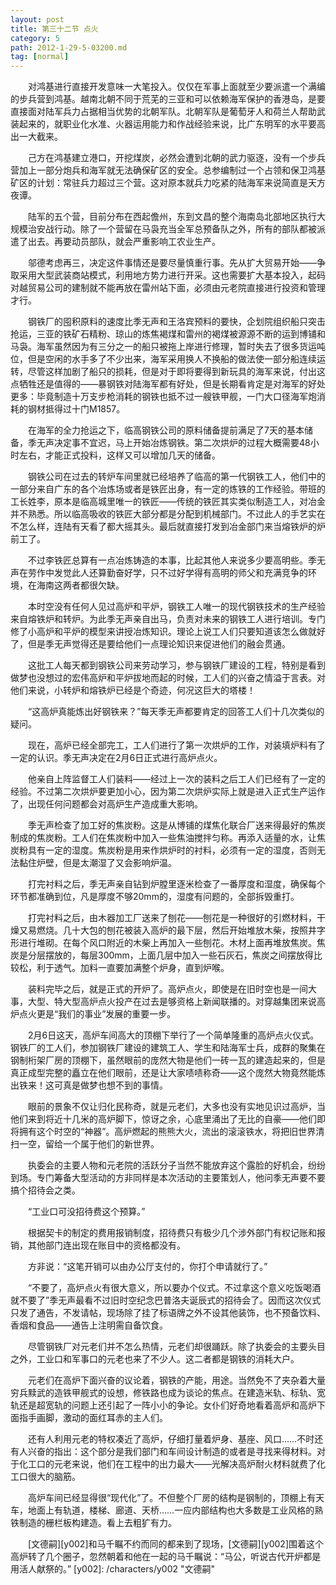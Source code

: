 ```yaml
---
layout: post
title: 第三十二节 点火
category: 5
path: 2012-1-29-5-03200.md
tag: [normal]
---
```


　　对鸿基进行直接开发意味一大笔投入。仅仅在军事上面就至少要派遣一个满编的步兵营到鸿基。越南北朝不同于荒芜的三亚和可以依赖海军保护的香港岛，是要直接面对陆军兵力占据相当优势的北朝军队。北朝军队是葡萄牙人和荷兰人帮助武装起来的，就职业化水准、火器运用能力和作战经验来说，比广东明军的水平要高出一大截来。

　　己方在鸿基建立港口，开挖煤炭，必然会遭到北朝的武力驱逐，没有一个步兵营加上一部分炮兵和海军就无法确保矿区的安全。总参编制过一个占领和保卫鸿基矿区的计划：常驻兵力超过三个营。这对原本就兵力吃紧的陆海军来说简直是天方夜谭。

　　陆军的五个营，目前分布在西起儋州，东到文昌的整个海南岛北部地区执行大规模治安战行动。除了一个营留在马袅充当全军总预备队之外，所有的部队都被派遣了出去。再要动员部队，就会严重影响工农业生产。

　　邬德考虑再三，决定这件事情还是要尽量慎重行事。先从扩大贸易开始——争取采用大型武装商站模式，利用地方势力进行开采。这也需要扩大基本投入，起码对越贸易公司的建制就不能再放在雷州站下面，必须由元老院直接进行投资和管理才行。

　　钢铁厂的囤积原料的速度比季无声和王洛宾预料的要快，企划院组织船只突击抢运，三亚的铁矿石精粉、琼山的炼焦褐煤和雷州的褐煤被源源不断的运到博铺和马袅。海军虽然因为有三分之一的船只被拖上岸进行修理，暂时失去了很多货运吨位，但是空闲的水手多了不少出来，海军采用换人不换船的做法使一部分船连续运转，尽管这样加剧了船只的损耗，但是对于即将要得到新玩具的海军来说，付出这点牺牲还是值得的——暴钢铁对陆海军都有好处，但是长期看肯定是对海军的好处更多：毕竟制造十万支步枪消耗的钢铁也抵不过一艘铁甲舰，一门大口径海军炮消耗的钢材抵得过十门M1857。

　　在海军的全力抢运之下，临高钢铁公司的原料储备提前满足了7天的基本储备，季无声决定事不宜迟，马上开始冶炼钢铁。第二次烘炉的过程大概需要48小时左右，才能正式投料，这样又可以增加几天的储备。

　　钢铁公司在过去的转炉车间里就已经培养了临高的第一代钢铁工人，他们中的一部分来自广东的各个冶炼场或者是铁匠出身，有一定的炼铁的工作经验。带班的工长姓李，原本是临高城里唯一的铁匠——传统的铁匠其实类似制造工人，对冶金并不熟悉。所以临高吸收的铁匠大部分都是分配到机械部门。不过此人的手艺实在不怎么样，连陆有天看了都大摇其头。最后就直接打发到冶金部门来当熔铁炉的炉前工了。

　　不过李铁匠总算有一点冶炼铸造的本事，比起其他人来说多少要高明些。季无声在劳作中发觉此人还算勤奋好学，只不过好学得有高明的师父和充满竞争的环境，在海南这两者都很欠缺。

　　本时空没有任何人见过高炉和平炉，钢铁工人唯一的现代钢铁技术的生产经验来自熔铁炉和转炉。为此季无声亲自出马，负责对未来的钢铁工人进行培训。专门修了小高炉和平炉的模型来讲授冶炼知识。理论上说工人们只要知道该怎么做就好了，但是季无声觉得还是要给他们一点理论知识来促进他们的融会贯通。

　　这批工人每天都到钢铁公司来劳动学习，参与钢铁厂建设的工程，特别是看到做梦也没想过的宏伟高炉和平炉拔地而起的时候，工人们的兴奋之情溢于言表。对他们来说，小转炉和熔铁炉已经是个奇迹，何况这巨大的塔楼！

　　“这高炉真能炼出好钢铁来？”每天季无声都要肯定的回答工人们十几次类似的疑问。

　　现在，高炉已经全部完工，工人们进行了第一次烘炉的工作，对装填炉料有了一定的认识。季无声决定在2月6日正式进行高炉点火。

　　他亲自上阵监督工人们装料——经过上一次的装料之后工人们已经有了一定的经验。不过第二次烘炉要更加小心，因为第二次烘炉实际上就是进入正式生产运作了，出现任何问题都会对高炉生产造成重大影响。

　　季无声检查了加工好的焦炭粉。这是从博铺的煤焦化联合厂送来得最好的焦炭制成的焦炭粉。工人们在焦炭粉中加入一些焦油搅拌匀称。再添入适量的水，让焦炭粉具有一定的湿度。焦炭粉是用来作烘炉时的衬料，必须有一定的湿度，否则无法黏住炉壁，但是太潮湿了又会影响炉温。

　　打完衬料之后，季无声亲自钻到炉膛里逐米检查了一番厚度和湿度，确保每个环节都准确到位，凡是厚度不够20mm的，湿度有问题的，全部拆毁重打。

　　打完衬料之后，由木器加工厂送来了刨花——刨花是一种很好的引燃材料，干燥又易燃烧。几十大包的刨花被装入高炉的最下层，然后开始堆放木柴，按照井字形进行堆砌。在每个风口附近的木柴上再加入一些刨花。木材上面再堆放焦炭。焦炭是分层摆放的，每层300mm，上面几层中加入一些石灰石，焦炭之间摆放得比较松，利于透气。加料一直要加满整个炉身，直到炉喉。

　　装料完毕之后，就是正式的开炉了。高炉点火，即使是在旧时空也是一间大事，大型、特大型高炉点火投产在过去是够资格上新闻联播的。对穿越集团来说高炉点火更是“我们的事业”发展的重要一步。

　　2月6日这天，高炉车间高大的顶棚下举行了一个简单隆重的高炉点火仪式。钢铁厂的工人们，参加钢铁厂建设的建筑工人、学生和陆海军士兵，成群的聚集在钢制桁架厂房的顶棚下，虽然眼前的庞然大物是他们一砖一瓦的建造起来的，但是真正成型完整的矗立在他们眼前，还是让大家啧啧称奇——这个庞然大物竟然能炼出铁来！这可真是做梦也想不到的事情。

　　眼前的景象不仅让归化民称奇，就是元老们，大多也没有实地见识过高炉，当他们来到将近十几米的高炉脚下，惊讶之余，心底里涌出了无比的自豪——他们即将拥有这个时空的“神器”。高炉燃起的熊熊大火，流出的滚滚铁水，将把旧世界清扫一空，留给一个属于他们的新世界。

　　执委会的主要人物和元老院的活跃分子当然不能放弃这个露脸的好机会，纷纷到场。专门筹备大型活动的方非同样是本次活动的主要策划人，他问季无声要不要搞个招待会之类。

　　“工业口可没招待费这个预算。”

　　根据契卡的制定的费用报销制度，招待费只有极少几个涉外部门有权记账和报销，其他部门连出现在账目中的资格都没有。

　　方非说：“这笔开销可以由办公厅支付的，你打个申请就行了。”

　　“不要了，高炉点火有很大意义，所以要办个仪式。不过拿这个意义吃饭喝酒就不要了”季无声最看不过旧时空纪念巴普洛夫诞辰式的招待会了。因而这次仪式只发了通告，不发请帖，现场除了挂了标语牌之外不设其他装饰，也不预备饮料、香烟和食品——通告上注明需自备饮食。

　　尽管钢铁厂对元老们并不怎么热情，元老们却很踊跃。除了执委会的主要头目之外，工业口和军事口的元老也来了不少人。这二者都是钢铁的消耗大户。

　　元老们在高炉下面兴奋的议论着，钢铁的产能，用途。当然免不了夹杂着大量穷兵黩武的造铁甲舰式的设想，修铁路也成为谈论的焦点。在建造米轨、标轨、宽轨还是超宽轨的问题上还引起了一阵小小的争论。女仆们好奇地看着高炉和高炉下面指手画脚，激动的面红耳赤的主人们。

　　还有人利用元老的特权凑近了高炉，仔细打量着炉身、基座、风口……不时还有人兴奋的指出：这个部分是我们部门和车间设计制造的或者是寻找来得材料。对于化工口的元老来说，他们在工程中的出力最大——光解决高炉耐火材料就费了化工口很大的脑筋。

　　高炉车间已经显得很“现代化”了。不但整个厂房的结构是钢制的，顶棚上有天车，地面上有轨道，楼梯、廊道、天桥……一应内部结构也大多数是工业风格的熟铁制造的栅栏板构建造。看上去粗犷有力。

　　[文德嗣][y002]和马千瞩不约而同的都来到了现场，[文德嗣][y002]围着这个高炉转了几个圈子，忽然朝着和他在一起的马千瞩说：“马公，听说古代开炉都是用活人献祭的。”
[y002]: /characters/y002 "文德嗣"
